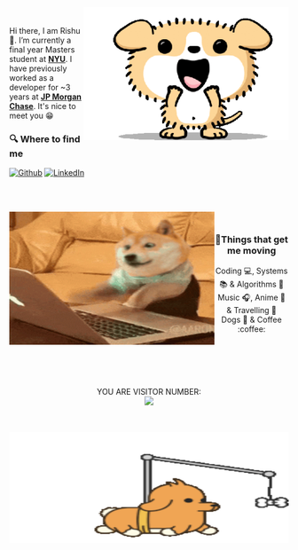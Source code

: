 <p align="right"> 
  <picture><img align="right" src="./assets/excited-puppy-edited.gif" height="240" width="370"/></picture>
</p>
<br>
<br>
Hi there, I am Rishu 👋. I’m currently a final year Masters student at <strong><a href="https://www.nyu.edu">NYU</a></strong>. I have previously worked as a developer for ~3 years at <strong><a href="https://www.jpmorganchase.com">JP Morgan Chase</a></strong>. It's nice to meet you 😁
<br>
<h3>🔍 Where to find me</h3>
<p><a href="https://github.com/s-rishu" target="_blank"><img alt="Github" src="https://img.shields.io/badge/GitHub-%2312100E.svg?&style=for-the-badge&logo=Github&logoColor=white" /></a> <a href="https://www.linkedin.com/in/rishu-singh-734029132/" target="_blank"><img alt="LinkedIn" src="https://img.shields.io/badge/LinkedIn-282C34?&style=for-the-badge&logo=linkedin&logoColor=white" /></a>
</p>
<br>
<br>
<p align="left"> 
  <picture><img align="left" src="./assets/doge-type.gif" height="240" width="370"/></picture>
</p>
<br>
<h3 align="center"">🏃Things that get me moving</h3>
<p align="center"> 
  Coding 💻, Systems 📚 & Algorithms 📠<br>
  Music 🎧, Anime 🍥 & Travelling 🌴<br>
  Dogs 🐶 & Coffee :coffee: <br>
</p>
<br>
<br>
<br>
<br>

<!--
**s-rishu/s-rishu** is a ✨ _special_ ✨ repository because its `README.md` (this file) appears on your GitHub profile.
- I love coding, algorithms, systems and dogs.
- Oh and I also love travelling, music and anime ✨
- 
Here are some ideas to get you started:

- 🔭 I’m currently working on ...
- 🌱 I’m currently learning ...
- 👯 I’m looking to collaborate on ...
- 🤔 I’m looking for help with ...
- 💬 Ask me about ...
- 📫 How to reach me: ...
- 😄 Pronouns: ...
- ⚡ Fun fact: ...
-->
<p align="center"> 
  YOU ARE VISITOR NUMBER:<br>
  <img src="https://profile-counter.glitch.me/s-rishu/count.svg" />
</p>
<br>
<p align="center"> 
  <picture><img align="center" src="./assets/after-effects-running-2.gif" height="200" width="100%"/></picture>
</p>
